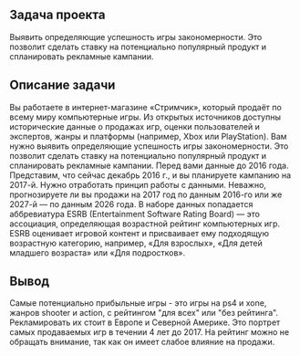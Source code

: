 ## Задача проекта

Выявить определяющие успешность игры закономерности. Это позволит сделать ставку на 
потенциально популярный продукт и спланировать рекламные кампании.

## Описание задачи

Вы работаете в интернет-магазине «Стримчик», который продаёт по всему миру компьютерные игры. Из открытых источников доступны исторические данные о продажах игр, оценки 
пользователей и экспертов, жанры и платформы (например, Xbox или PlayStation). Вам нужно выявить определяющие успешность игры закономерности. Это позволит сделать ставку на 
потенциально популярный продукт и спланировать рекламные кампании. Перед вами данные до 2016 года. Представим, что сейчас декабрь 2016 г., и вы планируете кампанию на 2017-й. 
Нужно отработать принцип работы с данными. Неважно, прогнозируете ли вы продажи на 2017 год по данным 2016-го или же 2027-й — по данным 2026 года. В наборе данных попадается 
аббревиатура ESRB (Entertainment Software Rating Board) — это ассоциация, определяющая возрастной рейтинг компьютерных игр. ESRB оценивает игровой контент и присваивает ему 
подходящую возрастную категорию, например, «Для взрослых», «Для детей младшего возраста» или «Для подростков».

## Вывод
Самые потенциально прибыльные игры - это игры на ps4 и xone, жанров shooter и action, с рейтингом "для всех" или "без рейтинга". Рекламировать их стоит в Европе и Северной Америке. Это портрет самых продаваемых игр в течении 4 лет до 2017. На рейтинг можно не обращать внимание, так как он имеет слабое влияние на продажи.

